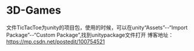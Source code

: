 # 3D-Games
文件TicTacToe为unity的项目包，使用的时候，可以在unity“Assets”--“Import Package”--“Custom Package”,找到unitypackage文件打开
博客地址：https://mp.csdn.net/postedit/100754521
